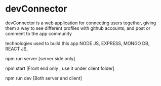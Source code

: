 # devConnector

devConnector is a web application for connecting users together, 
giving them a way to see different profiles with github accounts, 
and post or comment to the app community


technologies used to build this app
NODE JS,
EXPRESS,
MONGO DB,
REACT JS,



npm run server [server side only]

npm start [Front end only , use it under client folder]

npm run dev [Both server and client]
